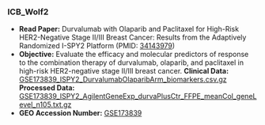 
### ICB_Wolf2

- **Read Paper:** Durvalumab with Olaparib and Paclitaxel for High-Risk HER2-Negative Stage II/III Breast Cancer: Results from the Adaptively Randomized I-SPY2 Platform (PMID: [34143979](https://pubmed.ncbi.nlm.nih.gov/34143979))
- **Objective:** Evaluate the efficacy and molecular predictors of response to the combination therapy of durvalumab, olaparib, and paclitaxel in high-risk HER2-negative stage II/III breast cancer.
**Clinical Data:** [GSE173839_ISPY2_DurvalumabOlaparibArm_biomarkers.csv.gz](https://ftp.ncbi.nlm.nih.gov/geo/series/GSE173839/GSE173839_ISPY2_DurvalumabOlaparibArm_biomarkers.csv.gz)
**Processed Data:** [GSE173839_ISPY2_AgilentGeneExp_durvaPlusCtr_FFPE_meanCol_geneLevel_n105.txt.gz](https://ftp.ncbi.nlm.nih.gov/geo/series/GSE173839/GSE173839_ISPY2_AgilentGeneExp_durvaPlusCtr_FFPE_meanCol_geneLevel_n105.txt.gz)
- **GEO Accession Number:** [GSE173839](https://www.ncbi.nlm.nih.gov/geo/query/acc.cgi?acc=GSE173839)


